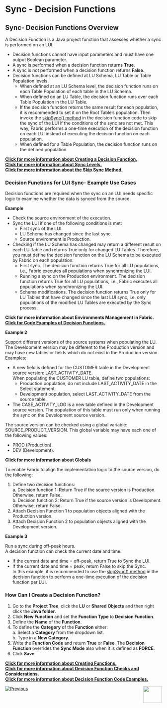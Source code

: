 # Sync - Decision Functions

## Sync- Decision Functions Overview

A Decision Function is a Java project function that assesses whether a sync is performed on an LUI.
* Decision functions cannot have input parameters and must have one output Boolean parameter.
* A sync is performed when a decision function returns **True**.
* A sync is not performed when a decision function returns **False**.
* Decision functions can be defined at LU Schema, LU Table or Table Population levels.
  * When defined at an LU Schema level, the decision function runs on each Table Population of each table in the LU Schema.  
  * When defined on an LU Table, the decision function runs over each Table Population in the LU Table.
  * If the decision function returns the same result for each population, it is recommended to set it on the Root Table’s population. Then invoke the [skipSync() method](https://github.com/k2view-academy/K2View-Academy/blob/master/articles/14_sync_LU_instance/09_skip_sync.md) in the decision function code to skip the sync of the LUI if the conditions of the sync are not met. This way, Fabric performs a one-time execution of the decision function on each LUI instead of executing the decision function on each population. 
  * When defined for a Table Population, the decision function runs on the defined population.

[**Click for more information about Creating a Decision Function.**](https://github.com/k2view-academy/K2View-Academy/blob/master/articles/14_sync_LU_instance/05_sync_decision_functions.md#how-can-i-create-a-decision-function)\
[**Click for more information about Sync Levels.**](https://github.com/k2view-academy/K2View-Academy/blob/master/articles/14_sync_LU_instance/07_sync_levels.md)\
[**Click for more information about the Skip Sync Method.**](https://github.com/k2view-academy/K2View-Academy/blob/master/articles/14_sync_LU_instance/09_skip_sync.md)

### Decision Functions for LUI Sync- Example Use Cases
Decision functions are required when the sync on an LUI needs specific logic to examine whether the data is synced from the source.

**Example** 
* Check the source environment of the execution.
* Sync the LUI if one of the following conditions is met:
  * First sync of the LUI.
  * LU Schema has changed since the last sync.
  * Source environment is Production.
* Checking if the LU Schema has changed may return a different result on each LU Table and returns True only for changed LU Tables. Therefore, you must define the decision function on the LU Schema to be executed by Fabric on each population:
  * First sync. The decision function returns True for all LU populations, i.e., Fabric executes all populations when synchronizing the LUI.
  * Running a sync on the Production environment. The decision function returns True for all LU populations, i.e., Fabric executes all populations when synchronizing the LUI.
  * Schema modifications. The decision function returns True only for LU Tables that have changed since the last LUI sync, i.e. only populations of the modified LU Tables are executed by the Sync process.

**Click for more information about Environments Management in Fabric.**\
[**Click for Code Examples of Decision Functions.**](https://github.com/k2view-academy/K2View-Academy/blob/master/articles/14_sync_LU_instance/06_sync_decision_functions_recommendations.md#decision-functions---code-examples)

**Example 2**

Support different versions of the source systems when populating the LU. 
The Development version may be different to the Production version and may have new tables or fields which do not exist in the Production version.\
Examples:
* A new field is defined for the CUSTOMER table in the Development source version: LAST_ACTIVITY_DATE.\
     When populating the CUSTOMER LU table, define two populations:
  * Production population, do not include LAST_ACTIVITY_DATE in the Select statement.
  * Development population, select LAST_ACTIVITY_DATE from the source table.
* The CASE_ACTIVITY_LOG is a new table defined in the Development source version. The population of this table must run only when running the sync on the Development source version.

The source version can be checked using a global variable: SOURCE_PRODUCT_VERSION. This global variable may have each one of the following values: 
* PROD (Production). 
* DEV (Development).

[**Click for more information about Globals**](https://github.com/k2view-academy/K2View-Academy/blob/master/articles/08_globals/01_globals_overview.md)

To enable Fabric to align the implementation logic to the source version, do the following:
1. Define two decision functions:\
  a. Decision function 1: Return True if the source version is Production. Otherwise, return False.\
  b. Decision function 2: Return True if the source version is Development. Otherwise, return False.
2. Attach Decision Function 1 to population objects aligned with the Production version.
3. Attach Decision Function 2 to population objects aligned with the Development version.

**Example 3**

Run a sync during off-peak hours.  
A decision function can check the current date and time. 
* If the current date and time = off-peak, return True to Sync the LUI.
* If the current date and time = peak, return False to skip the Sync.\
In this example, it is recommended to use the [skipSync() method](https://github.com/k2view-academy/K2View-Academy/blob/master/articles/14_sync_LU_instance/09_skip_sync.md) in the decision function to perform a one-time execution of the decision function per LUI.

### How Can I Create a Decision Function?
1.	Go to the **Project Tree**, click the **LU** or **Shared Objects** and then right click the **Java folder**.
2.	Click **New Function** and set the **Function Type** to **Decision Function**.
3.	Define the **Name** of the **Function**.
4.	To define the **Category** of the **Function** either:\
  a. Select a **Category** from the dropdown list.\
  b. Type in a **New Category**.
5.	Write the **Function Code** and return **True** or **False**. The **Decision Function** overrides the **Sync Mode** also when it is defined as **FORCE**. 
6.	Click **Save**.

[**Click for more information about Creating Functions**.](https://github.com/k2view-academy/K2View-Academy/blob/master/articles/07_table_population/07_fabric_built_in_functions.md)\
[**Click for more information about Decision Function Checks and Considerations.**](https://github.com/k2view-academy/K2View-Academy/blob/master/articles/14_sync_LU_instance/06_sync_decision_functions_recommendations.md)\
[**Click for more information about Decision Function Code Examples.**](https://github.com/k2view-academy/K2View-Academy/blob/master/articles/14_sync_LU_instance/06_sync_decision_functions_recommendations.md#decision-functions---code-examples)

[![Previous](https://github.com/k2view-academy/K2View-Academy/blob/master/articles/images/Previous.png)](https://github.com/k2view-academy/K2View-Academy/blob/master/articles/14_sync_LU_instance/04_sync_methods.md)[<img align="right" width="60" height="54" src="https://github.com/k2view-academy/K2View-Academy/blob/master/articles/images/Next.png">](https://github.com/k2view-academy/K2View-Academy/blob/master/articles/14_sync_LU_instance/06_sync_decision_functions_recommendations.md)

















